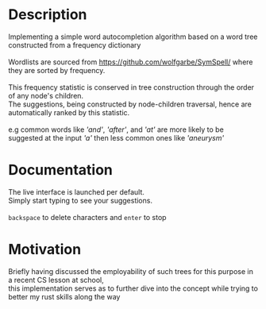 # Description
Implementing a simple word autocompletion algorithm based on a word tree constructed from a frequency dictionary
<br><br>
Wordlists are sourced from https://github.com/wolfgarbe/SymSpell/ where they are sorted by frequency.
<br><br>
This frequency statistic is conserved in tree construction through the order of any node's children. 
<br>
The suggestions, being constructed by node-children traversal, hence are automatically ranked by this statistic.
<br><br>
e.g common words like _'and'_, _'after'_, and _'at'_ are more likely to be suggested at the input _'a'_ then less common ones like _'aneurysm'_

# Documentation
The live interface is launched per default. <br>
Simply start typing to see your suggestions. <br><br>
```backspace``` to delete characters and ```enter``` to stop


# Motivation
Briefly having discussed the employability of such trees for this purpose in a recent CS lesson at school, 
<br>this implementation serves as to further dive into the concept while trying to better my rust skills along the way
